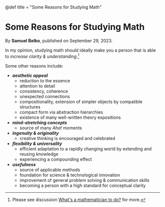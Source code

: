 @def title = "Some Reasons for Studying Math"

# Some Reasons for Studying Math

By **Samuel Belko**, published on September 29, 2023.

In my opinion, studying math should ideally make you a person that is able to *increase clarity & understanding*.[^1]

Some other reasons include:
- **_aesthetic appeal_**
  - reduction to the essence
  - attention to detail
  - consistency, coherence
  - unexpected connections
  - compositionality, extension of simpler objects by compatible structures
  - compact form via abstraction hierarchies
  - existence of many well-written theory expositions
- **_mind-stretching concepts_**
  - source of many *Aha!* moments
- **_ingenuity & originality_**
  - creative thinking is encouraged and celebrated
- **_flexibility & universality_** 
  - efficient adaptation to a rapidly changing world by extending and reusing knowledge
  - experiencing a compounding effect
- **_usefulness_**
  - source of applicable methods
  - foundation for science & technological innovation
  - improvement of general problem solving & communication skills
  - becoming a person with a high standard for conceptual clarity

[^1]: Please see discussion [What's a mathematician to do?](https://mathoverflow.net/questions/43690/whats-a-mathematician-to-do/44213#44213) for more.